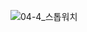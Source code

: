 ![04-4_스톱워치](https://github.com/ysolarh/OZ_class_backend/assets/109467066/1eb2d873-7a0d-47f8-9815-a423f330a785)
